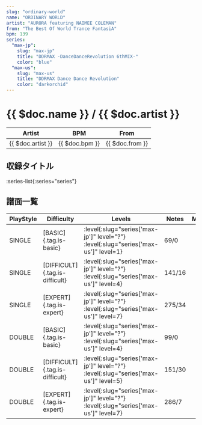 ```yaml
---
slug: "ordinary-world"
name: "ORDINARY WORLD"
artist: "AURORA featuring NAIMEE COLEMAN"
from: "The Best Of World Trance FantasiA"
bpm: 139
series:
  "max-jp":
    slug: "max-jp"
    title: "DDRMAX -DanceDanceRevolution 6thMIX-"
    color: "blue"
  "max-us":
    slug: "max-us"
    title: "DDRMAX Dance Dance Revolution"
    color: "darkorchid"
---
```


# {{ $doc.name }} / {{ $doc.artist }}

|Artist|BPM|From|
|------|---|----|
|{{ $doc.artist }}|{{ $doc.bpm }}|{{ $doc.from }}|

## 収録タイトル

:series-list{:series="series"}

## 譜面一覧

|PlayStyle|Difficulty|Levels|Notes|Movie|
|---------|----------|------|-----|-----|
|SINGLE|[BASIC]{.tag.is-basic}|:level{:slug="series['max-jp']" level="?"} :level{:slug="series['max-us']" level=1}|69/0||
|SINGLE|[DIFFICULT]{.tag.is-difficult}|:level{:slug="series['max-jp']" level="?"} :level{:slug="series['max-us']" level=4}|141/16||
|SINGLE|[EXPERT]{.tag.is-expert}|:level{:slug="series['max-jp']" level="?"} :level{:slug="series['max-us']" level=7}|275/34||
|DOUBLE|[BASIC]{.tag.is-basic}|:level{:slug="series['max-jp']" level="?"} :level{:slug="series['max-us']" level=4}|99/0||
|DOUBLE|[DIFFICULT]{.tag.is-difficult}|:level{:slug="series['max-jp']" level="?"} :level{:slug="series['max-us']" level=5}|151/30||
|DOUBLE|[EXPERT]{.tag.is-expert}|:level{:slug="series['max-jp']" level="?"} :level{:slug="series['max-us']" level=7}|286/7||
